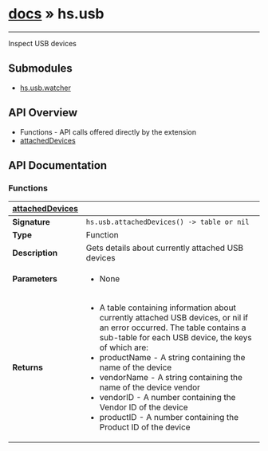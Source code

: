 # [docs](/hammerspoon/index.md) » hs.usb
---

Inspect USB devices

## Submodules
 * [hs.usb.watcher](hs.usb.watcher.md)

## API Overview
* Functions - API calls offered directly by the extension
 * [attachedDevices](#attachedDevices)

## API Documentation

### Functions

| [attachedDevices](#attachedDevices)         |                                                                                     |
| --------------------------------------------|-------------------------------------------------------------------------------------|
| **Signature**                               | `hs.usb.attachedDevices() -> table or nil`                                                                    |
| **Type**                                    | Function                                                                     |
| **Description**                             | Gets details about currently attached USB devices                                                                     |
| **Parameters**                              | <ul><li>None</li></ul> |
| **Returns**                                 | <ul><li>A table containing information about currently attached USB devices, or nil if an error occurred. The table contains a sub-table for each USB device, the keys of which are:</li><li> productName - A string containing the name of the device</li><li> vendorName - A string containing the name of the device vendor</li><li> vendorID - A number containing the Vendor ID of the device</li><li> productID - A number containing the Product ID of the device</li></ul>          |

